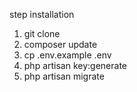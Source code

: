 step installation

1. git clone
2. composer update
3. cp .env.example .env
4. php artisan key:generate
5. php artisan migrate
